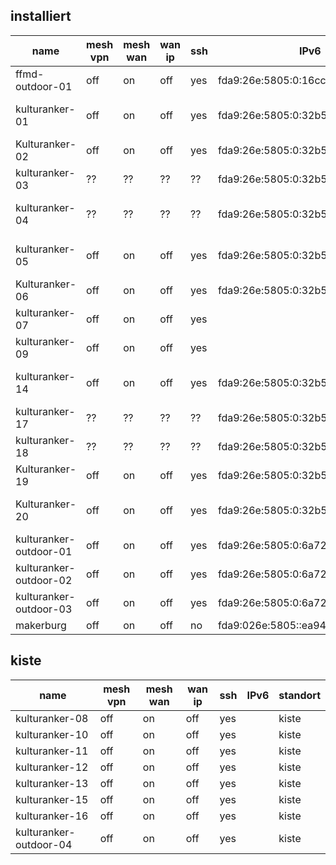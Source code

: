 installiert
-----------

name                   | mesh vpn | mesh wan | wan ip | ssh | IPv6                                | standort
---------------------- | -------- | -------- | ------ | --- | ----------------------------------- | --------
ffmd-outdoor-01        | off      | on       | off    | yes | fda9:26e:5805:0:16cc:20ff:fe6e:2090 | dach richtung kaufland
kulturanker-01         | off      | on       | off    | yes | fda9:26e:5805:0:32b5:c2ff:fed9:97d8 | durchgang hof bar zu hof burger
Kulturanker-02         | off      | on       | off    | yes | fda9:26e:5805:0:32b5:c2ff:fed9:97c2 | orga
kulturanker-03         | ??       | ??       | ??     | ??  | fda9:26e:5805:0:32b5:c2ff:fed9:982a | *??*
kulturanker-04         | ??       | ??       | ??     | ??  | fda9:26e:5805:0:32b5:c2ff:fed9:9706 | patchraum video hinter hauptpatchraum
kulturanker-05         | off      | on       | off    | yes | fda9:26e:5805:0:32b5:c2ff:fed9:9774 | haus 1 eg, kunst kloster museum
Kulturanker-06         | off      | on       | off    | yes | fda9:26e:5805:0:32b5:c2ff:fed9:9810 | wache (felix)
kulturanker-07         | off       | on      | off     | yes |                                     | Zelle 0.32 (eg HG)
kulturanker-09         | off       | on       | off     | yes  |                                     | Zelle 0.14 (eg HG)
kulturanker-14         | off      | on       | off    | yes | fda9:26e:5805:0:32b5:c2ff:fed9:9822 | küche (zwischen hof bar und dome)
kulturanker-17         | ??       | ??       | ??     | ??  | fda9:26e:5805:0:32b5:c2ff:fed9:97b2 | *??*
kulturanker-18         | ??       | ??       | ??     | ??  | fda9:26e:5805:0:32b5:c2ff:fed9:9792 | *??*
Kulturanker-19         | off      | on       | off    | yes | fda9:26e:5805:0:32b5:c2ff:fed9:9868 | turnhalle empore
Kulturanker-20         | off      | on       | off    | yes | fda9:26e:5805:0:32b5:c2ff:fed9:97e0 | patchraum verwaltung haus 1
kulturanker-outdoor-01 | off      | on       | off    | yes | fda9:26e:5805:0:6a72:51ff:fe28:80f  | dach haus 1 zum hof mit bar
kulturanker-outdoor-02 | off      | on       | off    | yes | fda9:26e:5805:0:6a72:51ff:fe28:10fb | dach haus 1 zum dome
kulturanker-outdoor-03 | off      | on       | off    | yes | fda9:26e:5805:0:6a72:51ff:fe28:10fe | fenster über makerburg
makerburg              | off      | on       | off     | no  | fda9:026e:5805::ea94:f6ff:fe62:a45c | makerburg

kiste
-----

name                   | mesh vpn | mesh wan | wan ip | ssh | IPv6                                | standort
---------------------- | -------- | -------- | ------ | --- | ----------------------------------- | --------
kulturanker-08         | off       | on       | off     | yes  |                                     | kiste
kulturanker-10         | off       | on       | off     | yes  |                                     | kiste
kulturanker-11         | off       | on       | off     | yes  |                                     | kiste
kulturanker-12         | off       | on       | off     | yes  |                                     | kiste
kulturanker-13         | off       | on       | off     | yes  |                                     | kiste
kulturanker-15         | off       | on       | off     | yes  |                                     | kiste
kulturanker-16         | off       | on       | off     | yes  |                                     | kiste
kulturanker-outdoor-04 | off       | on       | off     | yes  |                               | kiste

